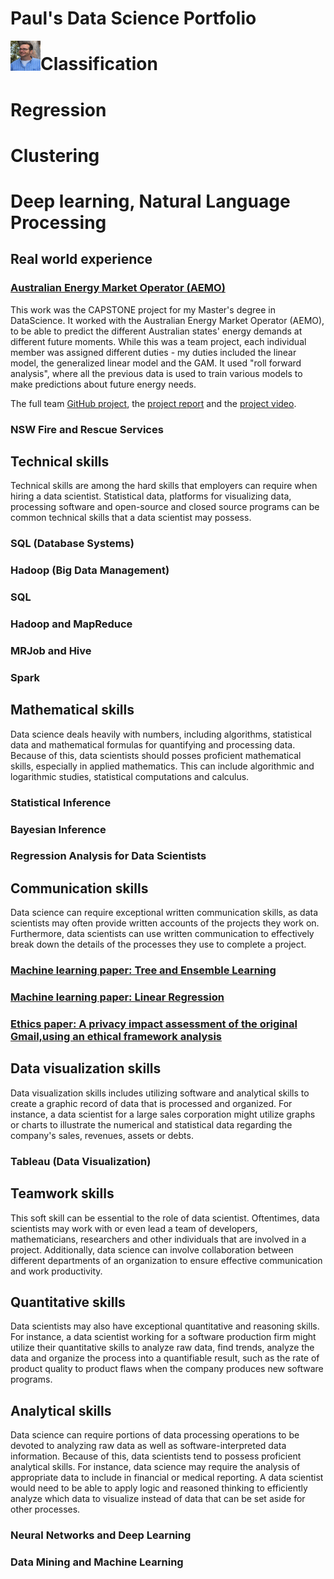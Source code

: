 # Paul's Data Science Portfolio

<a href="url"><img src="http://github.com/PaulJohnCronin/PJC_DS_Portfolio/blob/main/images/IMG-1446.JPG" align="left" height="48" width="48" ></a>

# Classification
# Regression
# Clustering
# Deep learning, Natural Language Processing


## Real world experience

### [Australian Energy Market Operator (AEMO)](https://github.com/the-rahul-kumar/UNSW-Group-C-Project/tree/main/src/Paul)

This work was the CAPSTONE project for my Master's degree in DataScience.  It worked with the Australian Energy Market Operator (AEMO), to be able to predict the different Australian states' energy demands at different future moments.  While this was a team project, each individual member was assigned different duties - my duties included the linear model, the generalized linear model and the GAM.  It used "roll forward analysis", where all the previous data is used to train various models to make predictions about future energy needs.

The full team [GitHub project](https://github.com/the-rahul-kumar/UNSW-Group-C-Project), the [project report](https://github.com/PaulJohnCronin/PJC_DS_Portfolio/blob/main/Group_C_Report_Final%20(1).pdf) and the [project video](https://drive.google.com/file/d/17lH55OcZgZFSQASOmtW-DFPQAxeGVmHM/view?usp=share_link).

### NSW Fire and Rescue Services

## Technical skills

Technical skills are among the hard skills that employers can require when hiring a data scientist. Statistical data, platforms for visualizing data, processing software and open-source and closed source programs can be common technical skills that a data scientist may possess.

### SQL (Database Systems)
### Hadoop (Big Data Management)
### SQL
### Hadoop and MapReduce
### MRJob and Hive
### Spark

## Mathematical skills

Data science deals heavily with numbers, including algorithms, statistical data and mathematical formulas for quantifying and processing data. Because of this, data scientists should posses proficient mathematical skills, especially in applied mathematics. This can include algorithmic and logarithmic studies, statistical computations and calculus.

### Statistical Inference
### Bayesian Inference
### Regression Analysis for Data Scientists

## Communication skills

Data science can require exceptional written communication skills, as data scientists may often provide written accounts of the projects they work on. Furthermore, data scientists can use written communication to effectively break down the details of the processes they use to complete a project.

### [Machine learning paper: Tree and Ensemble Learning](https://github.com/PaulJohnCronin/PJC_DS_Portfolio/blob/main/Tree%20and%20Ensemble%20Learning.pdf)
### [Machine learning paper: Linear Regression](https://github.com/PaulJohnCronin/PJC_DS_Portfolio/blob/main/Data%20Processing%20and%20Linear%20Regression.pdf)
### [Ethics paper: A privacy impact assessment of the original Gmail,using an ethical framework analysis](https://github.com/PaulJohnCronin/PJC_DS_Portfolio/blob/main/A%20privacy%20impact%20assessment%20of%20the%20original%20Gmail%2C%20using%20an%20ethical%20framework%20analysis.pdf) 

## Data visualization skills

Data visualization skills includes utilizing software and analytical skills to create a graphic record of data that is processed and organized. For instance, a data scientist for a large sales corporation might utilize graphs or charts to illustrate the numerical and statistical data regarding the company's sales, revenues, assets or debts.

### Tableau (Data Visualization)

## Teamwork skills

This soft skill can be essential to the role of data scientist. Oftentimes, data scientists may work with or even lead a team of developers, mathematicians, researchers and other individuals that are involved in a project. Additionally, data science can involve collaboration between different departments of an organization to ensure effective communication and work productivity.

## Quantitative skills

Data scientists may also have exceptional quantitative and reasoning skills. For instance, a data scientist working for a software production firm might utilize their quantitative skills to analyze raw data, find trends, analyze the data and organize the process into a quantifiable result, such as the rate of product quality to product flaws when the company produces new software programs.

## Analytical skills

Data science can require portions of data processing operations to be devoted to analyzing raw data as well as software-interpreted data information. Because of this, data scientists tend to possess proficient analytical skills. For instance, data science may require the analysis of appropriate data to include in financial or medical reporting. A data scientist would need to be able to apply logic and reasoned thinking to efficiently analyze which data to visualize instead of data that can be set aside for other processes.


### Neural Networks and Deep Learning
### Data Mining and Machine Learning
